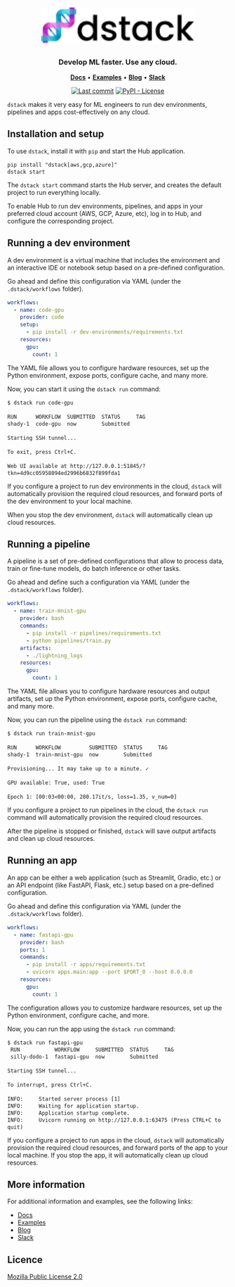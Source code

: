 <div align="center">
<h1 align="center">
  <a target="_blank" href="https://dstack.ai">
    <picture>
      <source media="(prefers-color-scheme: dark)" srcset="https://raw.githubusercontent.com/dstackai/dstack/master/docs/assets/images/dstack-logo-dark.svg"/>
      <img alt="dstack" src="https://raw.githubusercontent.com/dstackai/dstack/master/docs/assets/images/dstack-logo.svg" width="350px"/>
    </picture>
  </a>
</h1>

<h3 align="center">
Develop ML faster. Use any cloud.
</h3>

<p align="center">
<a href="https://dstack.ai/docs" target="_blank"><b>Docs</b></a> • 
<a href="https://dstack.ai/examples/dolly" target="_blank"><b>Examples</b></a> •
<a href="https://dstack.ai/blog" target="_blank"><b>Blog</b></a> •
<a href="https://join.slack.com/t/dstackai/shared_invite/zt-xdnsytie-D4qU9BvJP8vkbkHXdi6clQ" target="_blank"><b>Slack</b></a>
</p>

[![Last commit](https://img.shields.io/github/last-commit/dstackai/dstack?style=flat-square)](https://github.com/dstackai/dstack/commits/)
[![PyPI - License](https://img.shields.io/pypi/l/dstack?style=flat-square&color=blue)](https://github.com/dstackai/dstack/blob/master/LICENSE.md)
</div>

`dstack` makes it very easy for ML engineers to run dev environments, pipelines and apps cost-effectively 
on any cloud.

## Installation and setup

To use `dstack`, install it with `pip` and start the Hub application.

```shell
pip install "dstack[aws,gcp,azure]"
dstack start
```

The `dstack start` command starts the Hub server, and creates the default project to run everything locally.

To enable Hub to run dev environments, pipelines, and apps in your preferred cloud account (AWS, GCP, Azure, etc), 
log in to Hub, and configure the corresponding project.

## Running a dev environment

A dev environment is a virtual machine that includes the environment and an interactive IDE or notebook setup
based on a pre-defined configuration.

Go ahead and define this configuration via YAML (under the `.dstack/workflows` folder).

```yaml
workflows:
  - name: code-gpu
    provider: code
    setup:
      - pip install -r dev-environments/requirements.txt
    resources:
      gpu:
        count: 1
```

The YAML file allows you to configure hardware resources, 
set up the Python environment, expose ports, configure cache, and many more.

Now, you can start it using the `dstack run` command:

```shell
$ dstack run code-gpu

RUN      WORKFLOW  SUBMITTED  STATUS     TAG
shady-1  code-gpu  now        Submitted  
 
Starting SSH tunnel...

To exit, press Ctrl+C.

Web UI available at http://127.0.0.1:51845/?tkn=4d9cc05958094ed2996b6832f899fda1
```

If you configure a project to run dev environments in the cloud, `dstack` will automatically provision the
required cloud resources, and forward ports of the dev environment to your local machine. 

When you stop the dev environment, `dstack` will automatically clean up cloud resources.

## Running a pipeline

A pipeline is a set of pre-defined configurations that allow to process data, train or fine-tune models, do batch inference 
or other tasks.

Go ahead and define such a configuration via YAML (under the `.dstack/workflows` folder).

```yaml
workflows:
  - name: train-mnist-gpu
    provider: bash
    commands:
      - pip install -r pipelines/requirements.txt
      - python pipelines/train.py
    artifacts:
      - ./lightning_logs
    resources:
      gpu:
        count: 1
```

The YAML file allows you to configure hardware resources and output artifacts, set up the
Python environment, expose ports, configure cache, and many more.

Now, you can run the pipeline using the `dstack run` command:

```shell
$ dstack run train-mnist-gpu

RUN      WORKFLOW         SUBMITTED  STATUS     TAG
shady-1  train-mnist-gpu  now        Submitted  
 
Provisioning... It may take up to a minute. ✓

GPU available: True, used: True

Epoch 1: [00:03<00:00, 280.17it/s, loss=1.35, v_num=0]
```

If you configure a project to run pipelines in the cloud, the `dstack run` command will automatically provision the 
required cloud resources.

After the pipeline is stopped or finished, `dstack` will save output artifacts and clean up cloud resources.

## Running an app

An app can be either a web application (such as Streamlit, Gradio, etc.) or an API endpoint (like FastAPI, Flask, etc.)
setup based on a pre-defined configuration.

Go ahead and define this configuration via YAML (under the `.dstack/workflows` folder).

```yaml
workflows:
  - name: fastapi-gpu
    provider: bash
    ports: 1
    commands:
      - pip install -r apps/requirements.txt
      - uvicorn apps.main:app --port $PORT_0 --host 0.0.0.0
    resources:
      gpu:
        count: 1
```

The configuration allows you to customize hardware resources, set up the Python environment, 
configure cache, and more.

Now, you can run the app using the `dstack run` command:

```shell
$ dstack run fastapi-gpu
 RUN           WORKFLOW     SUBMITTED  STATUS     TAG
 silly-dodo-1  fastapi-gpu  now        Submitted     

Starting SSH tunnel...

To interrupt, press Ctrl+C.

INFO:     Started server process [1]
INFO:     Waiting for application startup.
INFO:     Application startup complete.
INFO:     Uvicorn running on http://127.0.0.1:63475 (Press CTRL+C to quit)
```

If you configure a project to run apps in the cloud, `dstack` will automatically provision the required cloud
resources, and forward ports of the app to your local machine.
If you stop the app, it will automatically clean up cloud resources.

## More information

For additional information and examples, see the following links:

* [Docs](https://dstack.ai/docs)
* [Examples](https://github.com/dstackai/dstack-examples/blob/main/README.md)
* [Blog](https://dstack.ai/blog)
* [Slack](https://join.slack.com/t/dstackai/shared_invite/zt-xdnsytie-D4qU9BvJP8vkbkHXdi6clQ)
 
##  Licence

[Mozilla Public License 2.0](LICENSE.md)